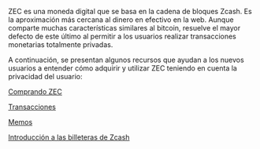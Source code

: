ZEC es una moneda digital que se basa en la cadena de bloques Zcash. Es la aproximación más cercana al dinero en efectivo en la web. Aunque comparte muchas características similares al bitcoin, resuelve el mayor defecto de este último al permitir a los usuarios realizar transacciones monetarias totalmente privadas.

A continuación, se presentan algunos recursos que ayudan a los nuevos usuarios a entender cómo adquirir y utilizar ZEC teniendo en cuenta la privacidad del usuario:

[Comprando ZEC](https://www.notion.so/Buying-ZEC-d798f6d332f04c7f98e3573e5bbe775a)

[Transacciones](https://www.notion.so/Transactions-2862a2c98a104c3fa08402fb9d5b71b8)

[Memos](https://www.notion.so/Memos-6e7a6d0e02ed48acbbc715a7f35a4719)

[Introducción a las billeteras de Zcash](https://www.notion.so/Intro-to-Zcash-Wallets-03e6ace1897346bd99f3ab9ab0c734bc)
